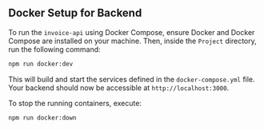 ## Docker Setup for Backend

To run the `invoice-api` using Docker Compose, ensure Docker and Docker Compose are installed on your machine. Then, inside the `Project` directory, run the following command:

```bash
npm run docker:dev
```

This will build and start the services defined in the `docker-compose.yml` file. Your backend should now be accessible at `http://localhost:3000`.

To stop the running containers, execute:

```bash
npm run docker:down
```
